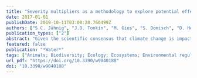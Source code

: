 ```yaml
---
title: "Severity multipliers as a methodology to explore potential effects of climate change on stream bioassessment programs"
date: 2017-01-01
publishDate: 2019-10-11T03:00:20.760499Z
authors: ["S.C. Jähnig", "J.D. Tonkin", "M. Gies", "S. Domisch", "D. Hering", "P. Haase"]
publication_types: ["2"]
abstract: "Given the scientific consensus that climate change is impacting biodiversity, estimates of future climate change effects on stream communities and assessments of potential biases are necessary. Here, we propose a simple technique to approximate changes in invertebrate and fish biomonitoring results. Taxa lists for 60 (invertebrate) and 52 (fish) sites were each modified by 10 multipliers as stepwise 5 % or 10 % changes in abundances to simulate potential climate-change severity, reflecting increasing climate change effects. These 10 multipliers were based on the stream zonation preference for invertebrates and the Fish Region Index (FRI) values for fish, both reflecting the longitudinal gradient present in river ecosystems. The original and modified taxa lists were analyzed using the standard assessment software for the particular group, followed by analysis of key biomonitoring metrics. For invertebrates, our simulations affected small good quality streams more often negatively while large poor mountain streams showed a tendency to improve. Forty percent of the invertebrate data sites showed a change in the final ecological assessment class when using the multipliers, with the poor quality sites changing more often. For fish, metric changes were variable, but the FRI ratio showed mostly positive responses, i.e., a shift in FRI towards downstream communities. The results are discussed as an example that facilitates the interpretation of potential climate-change effects with varying severity. Further, we discuss the simplified approach and implications for assessment from climate change induced range shifts."
featured: false
publication: "*Water*"
tags: ["Animals; Biodiversity; Ecology; Ecosystems; Environmental regulations; Fish; Water conservation", "Benthic invertebrates; Longitudinal gradients; Mountain streams; Potential effects; River ecosystem; Stream communities; Stream zonation; Water Framework Directives", "Climate change", "abundance; assessment method; benthos; biodiversity; biomonitoring; biozonation; climate change; community structure; fish; future prospect; invertebrate; longitudinal gradient; methodology; regulatory framework", "Invertebrata"]
url_pdf: "https://doi.org/10.3390/w9040188"
doi: "10.3390/w9040188"
---
```


